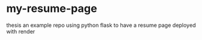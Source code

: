 # my-resume-page
thesis an example repo using python flask to have a resume page deployed with render
